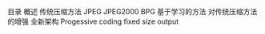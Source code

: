 目录
概述
  传统压缩方法
    JPEG
    JPEG2000
    BPG
  基于学习的方法
    对传统压缩方法的增强
    全新架构
      Progessive coding
      fixed size output
